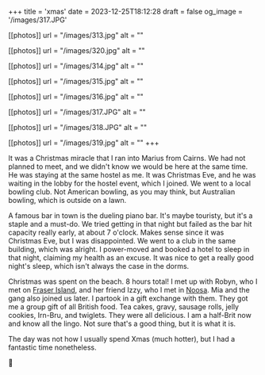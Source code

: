 +++
title = 'xmas'
date = 2023-12-25T18:12:28
draft = false
og_image = '/images/317.JPG'

[[photos]]
  url = "/images/313.jpg"
  alt = ""

[[photos]]
  url = "/images/320.jpg"
  alt = ""

[[photos]]
  url = "/images/314.jpg"
  alt = ""

[[photos]]
  url = "/images/315.jpg"
  alt = ""

[[photos]]
  url = "/images/316.jpg"
  alt = ""

[[photos]]
  url = "/images/317.JPG"
  alt = ""

[[photos]]
  url = "/images/318.JPG"
  alt = ""

[[photos]]
  url = "/images/319.jpg"
  alt = ""
+++

It was a Christmas miracle that I ran into Marius from Cairns. We had not planned to meet, and we didn't know we would be here at the same time. He was staying at the same hostel as me. It was Christmas Eve, and he was waiting in the lobby for the hostel event, which I joined. We went to a local bowling club. Not American bowling, as you may think, but Australian bowling, which is outside on a lawn.

A famous bar in town is the dueling piano bar. It's maybe touristy, but it's a staple and a must-do. We tried getting in that night but failed as the bar hit capacity really early, at about 7 o'clock. Makes sense since it was Christmas Eve, but I was disappointed. We went to a club in the same building, which was alright. I power-moved and booked a hotel to sleep in that night, claiming my health as an excuse. It was nice to get a really good night's sleep, which isn't always the case in the dorms.

Christmas was spent on the beach. 8 hours total! I met up with Robyn, who I met on [Fraser Island](/posts/pippies/), and her friend Izzy, who I met in [Noosa](/posts/bounce/). Mia and the gang also joined us later. I partook in a gift exchange with them. They got me a group gift of all British food. Tea cakes, gravy, sausage rolls, jelly cookies, Irn-Bru, and twiglets. They were all delicious. I am a half-Brit now and know all the lingo. Not sure that's a good thing, but it is what it is.

The day was not how I usually spend Xmas (much hotter), but I had a fantastic time nonetheless.

🎅